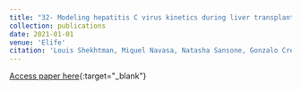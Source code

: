 ```yaml
---
title: "32- Modeling hepatitis C virus kinetics during liver transplantation reveals the role of the liver in virus clearance"
collection: publications
date: 2021-01-01
venue: 'Elife'
citation: 'Louis Shekhtman, Miquel Navasa, Natasha Sansone, Gonzalo Crespo, Gitanjali Subramanya, Tje Lin Chung, E Fabian Cardozo-Ojeda, Sofía Pérez-del-Pulgar, Alan S Perelson, Scott J Cotler, Xavier Forns, Susan L Uprichard, Harel Dahari .&quot;Modeling hepatitis C virus kinetics during liver transplantation reveals the role of the liver in virus clearance.&quot; Elife, 2022.'
---
```

[Access paper here](https://elifesciences.org/articles/65297.pdf){:target="_blank"} 

